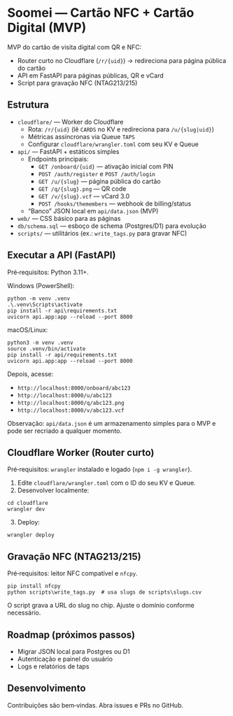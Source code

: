 # Soomei — Cartão NFC + Cartão Digital (MVP)

MVP do cartão de visita digital com QR e NFC:
- Router curto no Cloudflare (`/r/{uid}`) → redireciona para página pública do cartão
- API em FastAPI para páginas públicas, QR e vCard
- Script para gravação NFC (NTAG213/215)

## Estrutura
- `cloudflare/` — Worker do Cloudflare
  - Rota: `/r/{uid}` (lê `CARDS` no KV e redireciona para `/u/{slug|uid}`)
  - Métricas assíncronas via Queue `TAPS`
  - Configurar `cloudflare/wrangler.toml` com seu KV e Queue
- `api/` — FastAPI + estáticos simples
  - Endpoints principais:
    - `GET /onboard/{uid}` — ativação inicial com PIN
    - `POST /auth/register` e `POST /auth/login`
    - `GET /u/{slug}` — página pública do cartão
    - `GET /q/{slug}.png` — QR code
    - `GET /v/{slug}.vcf` — vCard 3.0
    - `POST /hooks/themembers` — webhook de billing/status
  - “Banco” JSON local em `api/data.json` (MVP)
- `web/` — CSS básico para as páginas
- `db/schema.sql` — esboço de schema (Postgres/D1) para evolução
- `scripts/` — utilitários (ex.: `write_tags.py` para gravar NFC)

## Executar a API (FastAPI)
Pré‑requisitos: Python 3.11+.

Windows (PowerShell):
```
python -m venv .venv
.\.venv\Scripts\activate
pip install -r api\requirements.txt
uvicorn api.app:app --reload --port 8000
```

macOS/Linux:
```
python3 -m venv .venv
source .venv/bin/activate
pip install -r api/requirements.txt
uvicorn api.app:app --reload --port 8000
```

Depois, acesse:
- `http://localhost:8000/onboard/abc123`
- `http://localhost:8000/u/abc123`
- `http://localhost:8000/q/abc123.png`
- `http://localhost:8000/v/abc123.vcf`

Observação: `api/data.json` é um armazenamento simples para o MVP e pode ser recriado a qualquer momento.

## Cloudflare Worker (Router curto)
Pré‑requisitos: `wrangler` instalado e logado (`npm i -g wrangler`).

1. Edite `cloudflare/wrangler.toml` com o ID do seu KV e Queue.
2. Desenvolver localmente:
```
cd cloudflare
wrangler dev
```
3. Deploy:
```
wrangler deploy
```

## Gravação NFC (NTAG213/215)
Pré‑requisitos: leitor NFC compatível e `nfcpy`.

```
pip install nfcpy
python scripts\write_tags.py  # usa slugs de scripts\slugs.csv
```

O script grava a URL do slug no chip. Ajuste o domínio conforme necessário.

## Roadmap (próximos passos)
- Migrar JSON local para Postgres ou D1
- Autenticação e painel do usuário
- Logs e relatórios de taps

## Desenvolvimento
Contribuições são bem‑vindas. Abra issues e PRs no GitHub.

